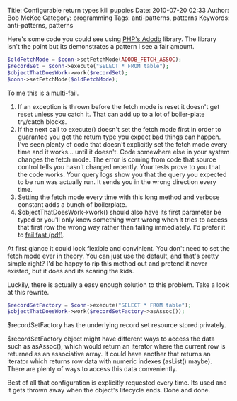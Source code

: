 Title: Configurable return types kill puppies
Date: 2010-07-20 02:33
Author: Bob McKee
Category: programming
Tags: anti-patterns, patterns
Keywords: anti-patterns, patterns

Here's some code you could see using [PHP's Adodb][] library. The
library isn't the point but its demonstrates a pattern I see a fair
amount.

```php
$oldFetchMode = $conn->setFetchMode(ADODB_FETCH_ASSOC);
$recordSet = $conn->execute("SELECT * FROM table");
$objectThatDoesWork->work($recordSet);
$conn->setFetchMode($oldFetchMode);
```

To me this is a multi-fail.

1.  If an exception is thrown before the fetch mode is reset it doesn't
    get reset unless you catch it. That can add up to a lot of
    boiler-plate try/catch blocks.
2.  If the next call to execute() doesn't set the fetch mode first in
    order to guarantee you get the return type you expect bad things can
    happen. I've seen plenty of code that doesn't explicitly set the
    fetch mode every time and it works... until it doesn't. Code
    somewhere else in your system changes the fetch mode. The error is
    coming from code that source control tells you hasn't changed
    recently. Your tests prove to you that the code works. Your query
    logs show you that the query you expected to be run was actually
    run. It sends you in the wrong direction every time.
3.  Setting the fetch mode every time with this long method and verbose
    constant adds a bunch of boilerplate.
4.  $objectThatDoesWork-\>work() should also have its first parameter
    be typed or you'll only know something went wrong when it tries to
    access that first row the wrong way rather than failing immediately.
    I'd prefer it to [fail fast (pdf)][].

At first glance it could look flexible and convinient. You don't need to
set the fetch mode ever in theory. You can just use the default, and
that's pretty simple right? I'd be happy to rip this method out and
pretend it never existed, but it does and its scaring the kids.

Luckily, there is actually a easy enough solution to this problem. Take
a look at this rewrite.

```php
$recordSetFactory = $conn->execute("SELECT * FROM table");
$objectThatDoesWork->work($recordSetFactory->asAssoc());
```

$recordSetFactory has the underlying record set resource stored
privately.

$recordSetFactory object might have different ways to access the data
such as asAssoc(), which would return an iterator where the current row
is returned as an associative array. It could have another that returns
an iterator which returns row data with numeric indexes (asList()
maybe). There are plenty of ways to access this data conveniently.

Best of all that configuration is explicitly requested every time. Its
used and it gets thrown away when the object's lifecycle ends. Done and
done.

[PHP's Adodb]: http://phplens.com/lens/adodb/docs-adodb.htm
[fail fast (pdf)]: http://martinfowler.com/ieeeSoftware/failFast.pdf
